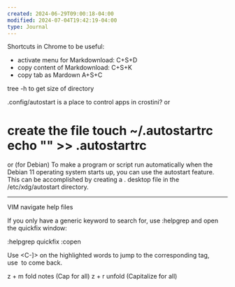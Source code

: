 ```yaml
---
created: 2024-06-29T09:00:18-04:00
modified: 2024-07-04T19:42:19-04:00
type: Journal
---
```


Shortcuts in Chrome to be useful:

- activate menu for Markdownload: C+S+D
- copy content of Markdownload: C+S+K
- copy tab as Mardown A+S+C

tree -h to get size of directory

.config/autostart is  a place to control apps in crostini?
or
# create the file touch ~/.autostartrc echo "<the command you want to execute at startup>" >> .autostartrc
or (for Debian)
To make a program or script run automatically when the Debian 11 operating system starts up, you can use the autostart feature. This can be accomplished by creating a . desktop file in the /etc/xdg/autostart directory.

---

VIM navigate help files

If you only have a generic keyword to search for, use :helpgrep and open the quickfix window:

:helpgrep quickfix :copen 

Use <C-]> on the highlighted words to jump to the corresponding tag, use <C-t> to come back.

z + m fold notes (Cap for all)
z + r  unfold (Capitalize for all)
